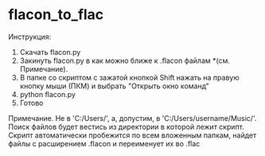 # flacon_to_flac

Инструкция:

1. Скачать flacon.py
2. Закинуть flacon.py в как можно ближе к .flacon файлам *(см. Примечание). 
3. В папке со скриптом с зажатой кнопкой Shift нажать на правую кнопку мыши (ПКМ) и выбрать "Открыть окно команд"
4. python flacon.py
5. Готово

Примечание.
   Не в 'C:/Users/', а, допустим, в 'C:/Users/username/Music/'. 
   Поиск файлов будет вестись из директории в которой лежит скрипт.
   Скрипт автоматически пробежится по всем вложенным папкам, найдет файлы с расширением .flacon и переименует их во .flac
 
